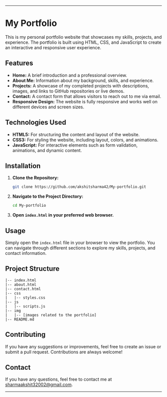 
---

# My Portfolio

This is my personal portfolio website that showcases my skills, projects, and experience. The portfolio is built using HTML, CSS, and JavaScript to create an interactive and responsive user experience.

## Features

- **Home:** A brief introduction and a professional overview.
- **About Me:** Information about my background, skills, and experience.
- **Projects:** A showcase of my completed projects with descriptions, images, and links to GitHub repositories or live demos.
- **Contact:** A contact form that allows visitors to reach out to me via email.
- **Responsive Design:** The website is fully responsive and works well on different devices and screen sizes.

## Technologies Used

- **HTML5:** For structuring the content and layout of the website.
- **CSS3:** For styling the website, including layout, colors, and animations.
- **JavaScript:** For interactive elements such as form validation, animations, and dynamic content.

## Installation

1. **Clone the Repository:**
   ```bash
   git clone https://github.com/akshitsharma42/My-portfolio.git
   ```
2. **Navigate to the Project Directory:**
   ```bash
   cd My-portfolio
   ```
3. **Open `index.html` in your preferred web browser.**

## Usage

Simply open the `index.html` file in your browser to view the portfolio. You can navigate through different sections to explore my skills, projects, and contact information.

## Project Structure

```
|-- index.html
|-- about.html
|-- contact.html
|-- css
|   |-- styles.css
|-- js
|   |-- scripts.js
|-- img
|   |-- [images related to the portfolio]
|-- README.md
```

## Contributing

If you have any suggestions or improvements, feel free to create an issue or submit a pull request. Contributions are always welcome!



## Contact

If you have any questions, feel free to contact me at sharmaakshit32002@gmail.com.

---

